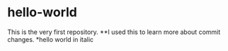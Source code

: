 # hello-world
This is the very first repository.
**I used this to learn more about commit changes.
*hello world in italic
